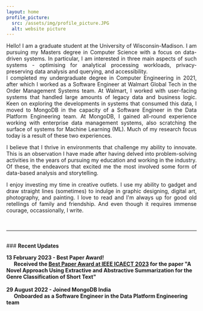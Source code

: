 ```yaml
---
layout: home
profile_picture:
  src: /assets/img/profile_picture.JPG
  alt: website picture
---
```

<p>
<div align="justify">
  Hello! I am a graduate student at the University of Wisconsin-Madison. I am pursuing my Masters degree in Computer Science with a focus on data-driven systems. In particular, I am interested in three main aspects of such systems - optimising for analytical processing workloads, privacy-preserving data analysis and querying, and accessibility.
</div>

<div align="justify">  
  I completed my undergraduate degree in Computer Engineering in 2021, after which I worked as a Software Engineer at Walmart Global Tech in the Order Management Systems team. At Walmart, I worked with user-facing systems that handled large amounts of legacy data and business logic. Keen on exploring the developments in systems that consumed this data, I moved to MongoDB in the capacity of a Software Engineer in the Data Platform Engineering team. At MongoDB, I gained all-round experience working with enterprise data management systems, also scratching the surface of systems for Machine Learning (ML). Much of my research focus today is a result of these two experiences.
</div>
</p>
<div align="justify">
  I believe that I thrive in environments that challenge my ability to innovate. This is an observation I have made after having delved into problem-solving activities in the years of pursuing my education and working in the industry. Of these, the endeavors that excited me the most involved some form of data-based analysis and storytelling. 

  I enjoy investing my time in creative outlets. I use my ability to gadget and draw straight lines (sometimes) to indulge in graphic designing, digital art, photography, and painting. I love to read and I'm always up for good old retellings of family and friendship. And even though it requires immense courage, occassionally, I write.
</div>
<br>

---
<br>
### <b>Recent Updates<b>

13 February 2023 - <b>Best Paper Award!</b><br>
&nbsp;&nbsp;&nbsp;&nbsp;&nbsp;&nbsp;Received the <a href="http://icaect.com/wp-content/uploads/2023/02/Best-Paper_ICAECT_2023.pdf">Best Paper Award at IEEE ICAECT 2023</a> for the paper "A Novel Approach Using Extractive and Abstractive Summarization for the Genre Classification of Short Text"
<br><br>
29 August 2022 - <b>Joined MongoDB India</b><br>
&nbsp;&nbsp;&nbsp;&nbsp;&nbsp;&nbsp;Onboarded as a Software Engineer in the Data Platform Engineering team

<!-- ---
<br>
### <b>Work Experience</b>

2022 - Present <br>
&nbsp;&nbsp;&nbsp;&nbsp;&nbsp;&nbsp;Software Engineer II, Data Platform <br>
&nbsp;&nbsp;&nbsp;&nbsp;&nbsp;&nbsp;MongoDB India
<br><br>
2021 - 2022 <br>
&nbsp;&nbsp;&nbsp;&nbsp;&nbsp;&nbsp;Software Engineer <br>
&nbsp;&nbsp;&nbsp;&nbsp;&nbsp;&nbsp;Walmart Global Tech India

---
<br>
### <b>Educational Background</b>

2017 - 2021 <br>
&nbsp;&nbsp;&nbsp;&nbsp;&nbsp;&nbsp;Bachelor of Technology, Computer Engineering <br>
&nbsp;&nbsp;&nbsp;&nbsp;&nbsp;&nbsp;MKSSS' Cummins College of Engineering for Women, Pune
<br><br>
2015 - 2017 <br>
&nbsp;&nbsp;&nbsp;&nbsp;&nbsp;&nbsp;Higher Secondary Certificate <br>
&nbsp;&nbsp;&nbsp;&nbsp;&nbsp;&nbsp;Fergusson College, Pune -->
